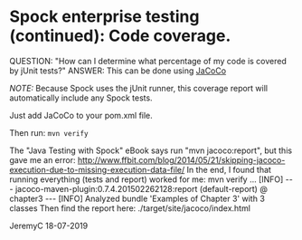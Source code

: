 # Spock enterprise testing (continued): Code coverage.


QUESTION: "How can I determine what percentage of my code is covered by jUnit tests?"
ANSWER: This can be done using [JaCoCo](https://www.eclemma.org/jacoco/)

*NOTE:* Because Spock uses the jUnit runner, this coverage report will automatically
        include any Spock tests.

Just add JaCoCo to your pom.xml file.

Then run:
`mvn verify`

The "Java Testing with Spock" eBook says run "mvn jacoco:report", but this gave me an error:
http://www.ffbit.com/blog/2014/05/21/skipping-jacoco-execution-due-to-missing-execution-data-file/
In the end, I found that running everything (tests and report) worked for me: 
	mvn verify
	...
	[INFO] --- jacoco-maven-plugin:0.7.4.201502262128:report (default-report) @ chapter3 ---
	[INFO] Analyzed bundle 'Examples of Chapter 3' with 3 classes
Then find the report here:
	./target/site/jacoco/index.html


JeremyC 18-07-2019
